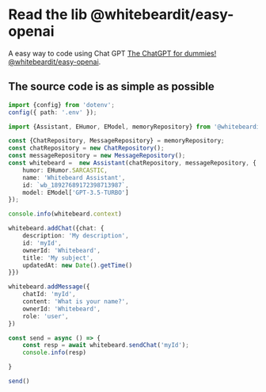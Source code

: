 # Read the lib @whitebeardit/easy-openai

A easy way to code using Chat GPT [The ChatGPT for dummies! @whitebeardit/easy-openai](https://github.com/whitebeardit/easy-openai "The best way to code using Chat GPT - Unofficial lib").


## The source code is as simple as possible

```ts
import {config} from 'dotenv';
config({ path: '.env' });

import {Assistant, EHumor, EModel, memoryRepository} from '@whitebeardit/easy-openai'

const {ChatRepository, MessageRepository} = memoryRepository;
const chatRepository = new ChatRepository();
const messageRepository = new MessageRepository();
const whitebeard =  new Assistant(chatRepository, messageRepository, {
    humor: EHumor.SARCASTIC,
    name: 'Whitebeard Assistant',
    id: `wb_18927689172398713987`,
    model: EModel['GPT-3.5-TURBO']
});

console.info(whitebeard.context)

whitebeard.addChat({chat: {
    description: 'My description',
    id: 'myId',
    ownerId: 'Whitebeard',
    title: 'My subject',
    updatedAt: new Date().getTime()
}})

whitebeard.addMessage({
    chatId: 'myId',
    content: 'What is your name?',
    ownerId: 'Whitebeard',
    role: 'user',
})

const send = async () => {
    const resp = await whitebeard.sendChat('myId');
    console.info(resp)

}

send()
```